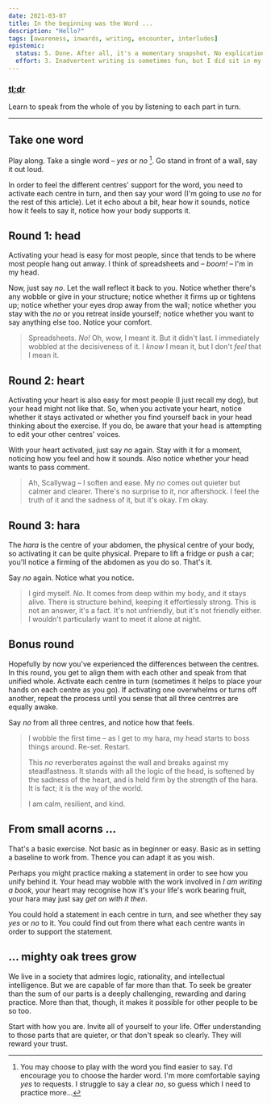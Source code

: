 ```yaml
---
date: 2021-03-07
title: In the beginning was the Word ...
description: "Hello?"
tags: [awareness, inwards, writing, encounter, interludes]
epistemic:
  status: 5. Done. After all, it's a momentary snapshot. No explication required.
  effort: 3. Inadvertent writing is sometimes fun, but I did sit in my room. Alone. For quite some time.
---
```


### <abbr title="Too long; didn't read">tl;dr</abbr>

Learn to speak from the whole of you by listening to each part in turn.

---

## Take one word

Play along. Take a single word – _yes_ or _no_ [^fn-yesorno]. Go stand in front of a wall, say it out loud.



[^fn-yesorno]: You may choose to play with the word you find easier to say. I'd encourage you to choose the harder word. I'm more comfortable saying _yes_ to requests. I struggle to say a clear _no_, so guess which I need to practice more...



In order to feel the different centres' support for the word, you need to activate each centre in turn, and then say your word (I'm going to use _no_ for the rest of this article). Let it echo about a bit, hear how it sounds, notice how it feels to say it, notice how your body supports it.



## Round 1: head

Activating your head is easy for most people, since that tends to be where most people hang out anway. I think of spreadsheets and – _boom!_ – I'm in my head. 

Now, just say _no_. Let the wall reflect it back to you. Notice whether there's any wobble or give in your structure; notice whether it firms up or tightens up; notice whether your eyes drop away from the wall; notice whether you stay with the _no_ or you retreat inside yourself; notice whether you want to say anything else too. Notice your comfort.



> Spreadsheets. _No!_ Oh, wow, I meant it. But it didn't last. I immediately wobbled at the decisiveness of it. I _know_ I mean it, but I don't _feel_ that I mean it.



## Round 2: heart

Activating your heart is also easy for most people (I just recall my dog), but your head might not like that. So, when you activate your heart, notice whether it stays activated or whether you find yourself back in your head thinking about the exercise. If you do, be aware that your head is attempting to edit your other centres' voices.

With your heart activated, just say _no_ again. Stay with it for a moment, noticing how you feel and how it sounds. Also notice whether your head wants to pass comment.



> Ah, Scallywag – I soften and ease. My _no_ comes out quieter but calmer and clearer. There's no surprise to it, nor aftershock. I feel the truth of it and the sadness of it, but it's okay. I'm okay.



## Round 3: hara

The _hara_ is the centre of your abdomen, the physical centre of your body, so activating it can be quite physical. Prepare to lift a fridge or push a car; you'll notice a firming of the abdomen as you do so. That's it.

Say _no_ again. Notice what you notice.



> I gird myself. _No_. It comes from deep within my body, and it stays alive. There is structure behind, keeping it effortlessly strong. This is not an answer, it's a fact. It's not unfriendly, but it's not friendly either. I wouldn't particularly want to meet it alone at night.



## Bonus round

Hopefully by now you've experienced the differences between the centres. In this round, you get to align them with each other and speak from that unified whole. Activate each centre in turn (sometimes it helps to place your hands on each centre as you go). If activating one overwhelms or turns off another, repeat the process until you sense that all three centrres are equally awake.

Say _no_ from all three centres, and notice how that feels.



> I wobble the first time – as I get to my hara, my head starts to boss things around. Re-set. Restart. 
>
> This _no_ reverberates against the wall and breaks against my steadfastness. It stands with all the logic of the head, is softened by the sadness of the heart, and is held firm by the strength of the hara. It is fact; it is the way of the world.  
>
> I am calm, resilient, and kind.



## From small acorns ...

That's a basic exercise. Not basic as in beginner or easy. Basic as in setting a baseline to work from. Thence you can adapt it as you wish.



Perhaps you might practice making a statement in order to see how you unify behind it. Your head may wobble with the work involved in _I am writing a book_, your heart may recognise how it's your life's work bearing fruit, your hara may just say _get on with it then_.



You could hold a statement in each centre in turn, and see whether they say _yes_ or _no_ to it. You could find out from there what each centre wants in order to support the statement.



## ... mighty oak trees grow

We live in a society that admires logic, rationality, and intellectual intelligence. But we are capable of far more than that. To seek be greater than the sum of our parts is a deeply challenging, rewarding and daring practice. More than that, though, it makes it possible for other people to be so too.

Start with how you are. Invite all of yourself to your life. Offer understanding to those parts that are quieter, or that don't speak so clearly. They will reward your trust.



